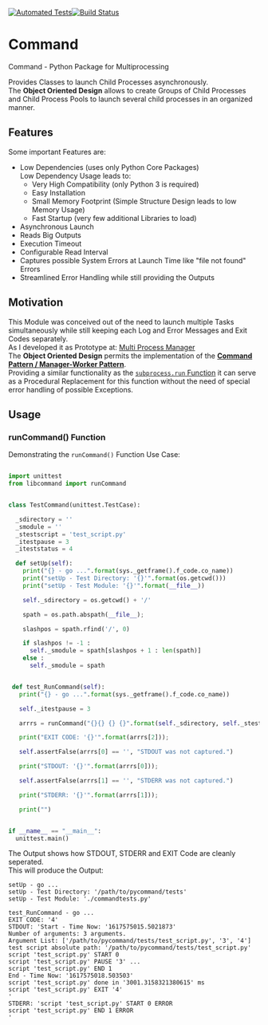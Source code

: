 [![Automated Tests](https://github.com/bodo-hugo-barwich/pycommand/actions/workflows/python-package.yml/badge.svg)](https://github.com/bodo-hugo-barwich/pycommand/actions/workflows/python-package.yml)[![Build Status](https://travis-ci.com/bodo-hugo-barwich/pycommand.svg?branch=master)](https://travis-ci.com/bodo-hugo-barwich/pycommand)

# Command

Command - Python Package for Multiprocessing

Provides Classes to launch Child Processes asynchronously.\
The **Object Oriented Design** allows to create Groups of Child Processes and Child Process Pools to launch several child processes in an organized manner.

## Features
Some important Features are:
* Low Dependencies (uses only Python Core Packages)\
  Low Dependency Usage leads to:
  	* Very High Compatibility (only Python 3 is required)
  	* Easy Installation
	* Small Memory Footprint (Simple Structure Design leads to low Memory Usage)
	* Fast Startup (very few additional Libraries to load)
* Asynchronous Launch
* Reads Big Outputs
* Execution Timeout
* Configurable Read Interval
* Captures possible System Errors at Launch Time like "file not found" Errors
* Streamlined Error Handling while still providing the Outputs

## Motivation
This Module was conceived out of the need to launch multiple Tasks simultaneously while still keeping each Log and Error Messages and Exit Codes separately. \
As I developed it as Prototype at:
[Multi Process Manager](https://stackoverflow.com/questions/50177534/why-do-pipes-from-child-processes-break-sometimes-and-sometimes-not)\
The **Object Oriented Design** permits the implementation of the **[Command Pattern / Manager-Worker Pattern](https://en.wikipedia.org/wiki/Command_pattern)**.\
Providing a similar functionality as the [`subprocess.run` Function](https://docs.python.org/3/library/subprocess.html#subprocess.run) it can serve as a Procedural Replacement for this function without the need of special error handling of possible Exceptions.

## Usage
### runCommand() Function
Demonstrating the `runCommand()` Function Use Case:
```python

import unittest
from libcommand import runCommand


class TestCommand(unittest.TestCase):

  _sdirectory = ''
  _smodule = ''
  _stestscript = 'test_script.py'
  _itestpause = 3
  _iteststatus = 4

  def setUp(self):
    print("{} - go ...".format(sys._getframe().f_code.co_name))
    print("setUp - Test Directory: '{}'".format(os.getcwd()))
    print("setUp - Test Module: '{}'".format(__file__))

    self._sdirectory = os.getcwd() + '/'

    spath = os.path.abspath(__file__);

    slashpos = spath.rfind('/', 0)

    if slashpos != -1 :
      self._smodule = spath[slashpos + 1 : len(spath)]
    else :
      self._smodule = spath


 def test_RunCommand(self):
   print("{} - go ...".format(sys._getframe().f_code.co_name))

   self._itestpause = 3

   arrrs = runCommand("{}{} {} {}".format(self._sdirectory, self._stestscript, self._itestpause, self._iteststatus))

   print("EXIT CODE: '{}'".format(arrrs[2]));

   self.assertFalse(arrrs[0] == '', "STDOUT was not captured.")

   print("STDOUT: '{}'".format(arrrs[0]));

   self.assertFalse(arrrs[1] == '', "STDERR was not captured.")

   print("STDERR: '{}'".format(arrrs[1]));

   print("")


if __name__ == "__main__":
  unittest.main()


```

The Output shows how STDOUT, STDERR and EXIT Code are cleanly seperated.\
This will produce the Output:
```text
setUp - go ...
setUp - Test Directory: '/path/to/pycommand/tests'
setUp - Test Module: './commandtests.py'

test_RunCommand - go ...
EXIT CODE: '4'
STDOUT: 'Start - Time Now: '1617575015.5021873'
Number of arguments: 3 arguments.
Argument List: ['/path/to/pycommand/tests/test_script.py', '3', '4']
test script absolute path: '/path/to/pycommand/tests/test_script.py'
script 'test_script.py' START 0
script 'test_script.py' PAUSE '3' ...
script 'test_script.py' END 1
End - Time Now: '1617575018.503503'
script 'test_script.py' done in '3001.3158321380615' ms
script 'test_script.py' EXIT '4'
'
STDERR: 'script 'test_script.py' START 0 ERROR
script 'test_script.py' END 1 ERROR
'
```
